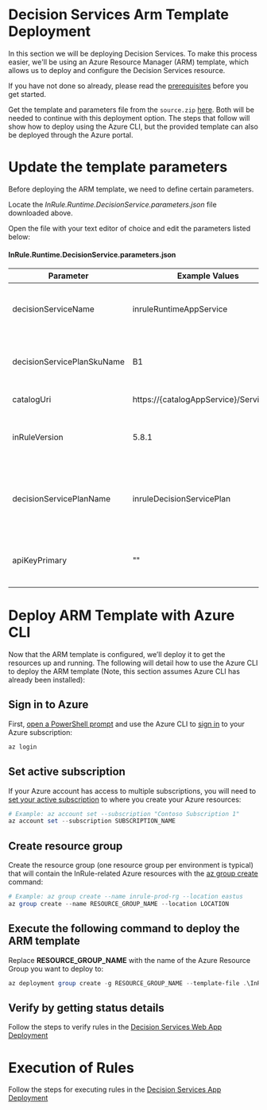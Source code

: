 Decision Services Arm Template Deployment
====
In this section we will be deploying Decision Services. To make this process easier, we'll be using an Azure Resource Manager (ARM) template, which allows us to deploy and configure the Decision Services resource.

If you have not done so already, please read the [prerequisites](../README.md#prerequisites) before you get started.

Get the template and parameters file from the `source.zip` [here](https://github.com/InRule/AzureAppServices/releases). Both will be needed to continue with this deployment option. The steps that follow will show how to deploy using the Azure CLI, but the provided template can also be deployed through the Azure portal.

# Update the template parameters

Before deploying the ARM template, we need to define certain parameters.

Locate the _InRule.Runtime.DecisionService.parameters.json_ file downloaded above. 

Open the file with your text editor of choice and edit the parameters listed below:

#### InRule.Runtime.DecisionService.parameters.json
| Parameter | Example Values | Description |
| --------- | -------------- | ----------- |
| decisionServiceName | inruleRuntimeAppService | Provide a name for the Azure App Service that the decision service will run on. |
| decisionServicePlanSkuName | B1 | Describes runtime services plan's pricing tier and capacity. [Plan Details](https://azure.microsoft.com/en-us/pricing/details/app-service/)|
| catalogUri | https://{catalogAppService}/Service.svc | Provide the uri for the catalog service. |
| inRuleVersion | 5.8.1 | Provide the inRule version you wish to deploy, default value is the latest inRule version. |
| decisionServicePlanName | inruleDecisionServicePlan | The name for the app Service Plan.  Leave blank for the value to be derived as `decisionServiceName` + `Plan`|
| apiKeyPrimary | "" | Provide an api key value that will be used to authenticate to Decision Services. |

# Deploy ARM Template with Azure CLI

Now that the ARM template is configured, we’ll deploy it to get the resources up and running. The following will detail how to use the Azure CLI to deploy the ARM template (Note, this section assumes Azure CLI has already been installed): 

## Sign in to Azure
First, [open a PowerShell prompt](https://docs.microsoft.com/en-us/powershell/scripting/setup/starting-windows-powershell) and use the Azure CLI to [sign in](https://docs.microsoft.com/en-us/cli/azure/authenticate-azure-cli) to your Azure subscription:
```powershell
az login
```

## Set active subscription
If your Azure account has access to multiple subscriptions, you will need to [set your active subscription](https://docs.microsoft.com/en-us/cli/azure/account#az-account-set) to where you create your Azure resources:
```powershell
# Example: az account set --subscription "Contoso Subscription 1"
az account set --subscription SUBSCRIPTION_NAME
```

## Create resource group
Create the resource group (one resource group per environment is typical) that will contain the InRule-related Azure resources with the [az group create](https://docs.microsoft.com/en-us/cli/azure/group#az-group-create) command:
```powershell
# Example: az group create --name inrule-prod-rg --location eastus
az group create --name RESOURCE_GROUP_NAME --location LOCATION
```

## Execute the following command to deploy the ARM template
Replace __RESOURCE_GROUP_NAME__ with the name of the Azure Resource Group you want to deploy to:
```powershell
az deployment group create -g RESOURCE_GROUP_NAME --template-file .\InRule.Runtime.DecisionService.json --parameters .\InRule.Runtime.DecisionService.parameters.json
```

## Verify by getting status details
Follow the steps to verify rules in the [Decision Services Web App Deployment](decision-services.md#verify-by-getting-status-details)

# Execution of Rules
Follow the steps for executing rules in the [Decision Services App Deployment](decision-services.md#execution-of-rules-and-decisions)